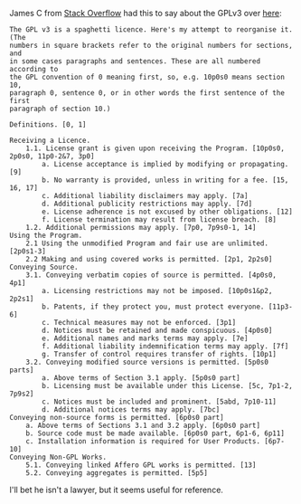 James C from [Stack Overflow](http://stackoverflow.com) had this to say about
the GPLv3 over [here](http://stackoverflow.com/questions/805387/what-do-licenses-mean-gpl-mit-cc-etc):

    The GPL v3 is a spaghetti licence. Here's my attempt to reorganise it. (The
    numbers in square brackets refer to the original numbers for sections, and
    in some cases paragraphs and sentences. These are all numbered according to
    the GPL convention of 0 meaning first, so, e.g. 10p0s0 means section 10,
    paragraph 0, sentence 0, or in other words the first sentence of the first
    paragraph of section 10.)

    Definitions. [0, 1]

    Receiving a Licence.
        1.1. License grant is given upon receiving the Program. [10p0s0, 2p0s0, 11p0-2&7, 3p0]
            a. License acceptance is implied by modifying or propagating. [9]
            b. No warranty is provided, unless in writing for a fee. [15, 16, 17]
            c. Additional liability disclaimers may apply. [7a]
            d. Additional publicity restrictions may apply. [7d]
            e. License adherence is not excused by other obligations. [12]
            f. License termination may result from license breach. [8]
        1.2. Additional permissions may apply. [7p0, 7p9s0-1, 14]
    Using the Program.
        2.1 Using the unmodified Program and fair use are unlimited. [2p0s1-3]
        2.2 Making and using covered works is permitted. [2p1, 2p2s0]
    Conveying Source.
        3.1. Conveying verbatim copies of source is permitted. [4p0s0, 4p1]
            a. Licensing restrictions may not be imposed. [10p0s1&p2, 2p2s1]
            b. Patents, if they protect you, must protect everyone. [11p3-6]
            c. Technical measures may not be enforced. [3p1]
            d. Notices must be retained and made conspicuous. [4p0s0]
            e. Additional names and marks terms may apply. [7e]
            f. Additional liability indemnification terms may apply. [7f]
            g. Transfer of control requires transfer of rights. [10p1]
        3.2. Conveying modified source versions is permitted. [5p0s0 parts]
            a. Above terms of Section 3.1 apply. [5p0s0 part]
            b. Licensing must be available under this License. [5c, 7p1-2, 7p9s2]
            c. Notices must be included and prominent. [5abd, 7p10-11]
            d. Additional notices terms may apply. [7bc]
    Conveying non-source forms is permitted. [6p0s0 part]
        a. Above terms of Sections 3.1 and 3.2 apply. [6p0s0 part]
        b. Source code must be made available. [6p0s0 part, 6p1-6, 6p11]
        c. Installation information is required for User Products. [6p7-10]
    Conveying Non-GPL Works.
        5.1. Conveying linked Affero GPL works is permitted. [13]
        5.2. Conveying aggregates is permitted. [5p5]

I'll bet he isn't a lawyer, but it seems useful for reference.
